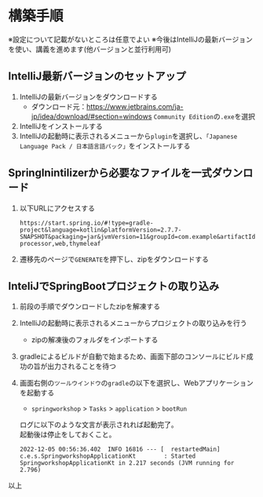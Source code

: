 # 構築手順

※設定について記載がないところは任意でよい
※今後はIntelliJの最新バージョンを使い、講義を進めます(他バージョンと並行利用可)

## IntelliJ最新バージョンのセットアップ

1. IntelliJの最新バージョンをダウンロードする  
    * ダウンロード元：https://www.jetbrains.com/ja-jp/idea/download/#section=windows  `Community Edition`の`.exe`を選択
2. IntelliJをインストールする
3. IntelliJの起動時に表示されるメニューから`plugin`を選択し、`「Japanese Language Pack / 日本語言語パック」`をインストールする  

## SpringInintilizerから必要なファイルを一式ダウンロード

1. 以下URLにアクセスする
    ```
    https://start.spring.io/#!type=gradle-project&language=kotlin&platformVersion=2.7.7-SNAPSHOT&packaging=jar&jvmVersion=11&groupId=com.example&artifactId=springworkshop&name=springworkshop&description=Demo%20project%20for%20Spring%20Boot&packageName=com.example.springworkshop&dependencies=devtools,lombok,configuration-processor,web,thymeleaf
    ```

2. 遷移先のページで`GENERATE`を押下し、zipをダウンロードする

## InteliJでSpringBootプロジェクトの取り込み

1. 前段の手順でダウンロードしたzipを解凍する
2. IntelliJの起動時に表示されるメニューからプロジェクトの取り込みを行う
    * zipの解凍後のフォルダをインポートする
3. gradleによるビルドが自動で始まるため、画面下部のコンソールにビルド成功の旨が出力されることを待つ
4. 画面右側の`ツールウインドウ`の`gradle`の以下を選択し、Webアプリケーションを起動する
    * `springworkshop` > `Tasks` >  `application` > `bootRun`

    ログに以下のような文言が表示されれば起動完了。  
    起動後は停止をしておくこと。
    ```
    2022-12-05 00:56:36.402  INFO 16816 --- [  restartedMain] c.e.s.SpringworkshopApplicationKt        : Started SpringworkshopApplicationKt in 2.217 seconds (JVM running for 2.796)
    ```

以上